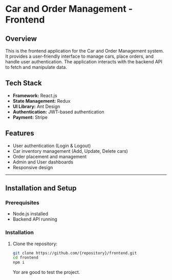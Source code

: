 # Car and Order Management - Frontend

## Overview
This is the frontend application for the Car and Order Management system. It provides a user-friendly interface to manage cars, place orders, and handle user authentication. The application interacts with the backend API to fetch and manipulate data.

## Tech Stack
- **Framework:** React.js
- **State Management:**  Redux
- **UI Library:** Ant Design
- **Authentication:** JWT-based authentication
- **Payment:** Stripe

## Features
- User authentication (Login & Logout)
- Car inventory management (Add, Update, Delete cars)
- Order placement and management
- Admin and User dashboards
- Responsive design

---

## Installation and Setup

### Prerequisites
- Node.js installed
- Backend API running

### Installation
1. Clone the repository:
   ```sh
   git clone https://github.com/{repository}/frontend.git
   cd frontend
   npm i
   ```

   Yor are good to test the project.
